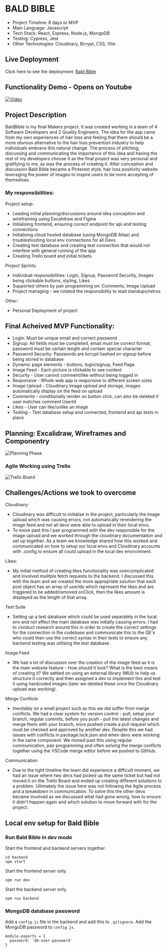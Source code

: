 # BALD BIBLE

- Project Timeline: 8 days to MVP
- Main Language: Javascript
- Tech Stack: React, Express, Node.js, MongoDB
- Testing: Cypress, Jest
- Other Technologies: Cloudinary, Bcrypt, CSS, Vite

## Live Deployment
Click here to see the deployment: [Bald Bible](https://baldbible-s8q0.onrender.com/)

## Functionality Demo - Opens on Youtube
[![Video](https://img.youtube.com/vi/RZVKPn00WF8/0.jpg)](https://www.youtube.com/watch?v=RZVKPn00WF8&t=61s)

## Project Description
BaldBible is my final Makers project. It was created working in a team of 4 Software Developers and 2 Quality Engineers. The idea for the app came from my own experiences of hair loss and feeling that there should be a more obvious alternative to the hair loss prevention industry to help individuals embrace this natural change. The process of pitching, discussing and communicating the importance of this idea and having the rest of my developers choose it as the final project was very personal and gratifying to me, as was the process of creating it. After conception and discussion Bald Bible became a Pinterest style, hair loss positivity website leveraging the power of images to inspire users to be more accepting of themselves.

### My responsibilities:
Project setup:
- Leading initial planning/discussions around idea conception and wireframing using Excalidraw and Figma
- Initialising frontend, ensuring correct endpoint for api and testing connections
- Initialising cloud hosted database (using MongoDB Atlas) and troubleshooting local env connections for all Devs
- Creating test database and creating test connection that would not interfere with general running of the app
- Creating Trello board and initial tickets

Project Sprints:
- Individual responsibilities: Login, Signup, Password Security, Images being clickable buttons, styling, Likes
- Supported others by pair programming on: Comments, Image Upload
- Project managing - we rotated the responsibility to lead standups/retros

Other:
- Personal Deployment of project

## Final Acheived MVP Functionality:
- Login: Must be unique email and correct password
- Signup: All fields must be completed, email must be correct format, password must be certain length and contain special character
- Password Security: Passwords are bcrypt hashed on signup before being stored in database
- Dynamic page elements - buttons, login/signup, Feed Page
- Image Feed - Each picture is clickable to see content
- Security - User cannot comment/like without being logged in
- Responsive - Whole web app is responsive to different screen sizes
- Image Upload - Cloudinary Image upload and storage, images automatically display on the feed on upload
- Comments - conditionally render on button click, can also be deleted if user matches comment UserId
- Likes - User can like/unlike an image
- Testing - Test database setup and connected, frontend and api tests in place

## Planning: Excalidraw, Wireframes and Componentry
![Planning Phase](https://res.cloudinary.com/dut4qf1bt/image/upload/v1708419913/Demo%20Videos/BaldBiblePlanning_j14kes.png "Planning Phase")

### Agile Working using Trello
![Trello Board](https://res.cloudinary.com/dut4qf1bt/image/upload/v1708420684/Demo%20Videos/BaldBibleTrello_ezvxtl.png "Trello Board")

## Challenges/Actions we took to overcome

Cloudinary:
- Cloudinary was difficult to initialise in the project, particularly the image upload which was causing errors, not automatically rerendering the image feed and not all devs were able to upload in their local envs.
- To move past this I pair programmed with the dev responsible for the image upload and we worked through the cloudinary documentation and set up together. As a team we knowledge shared how this worked and communicated on how to setup our local envs and Cloudinary accounts with .config to ensure all could upload in the local dev environment. 

Likes:
- My initial method of creating likes functionality was overcomplicated and involved mulitple fetch requests to the backend. I discussed this with the team and we created the more appropriate solution that each post object has an array of userIds which represent the likes and are triggered to be added/removed onClick, then the likes amount is displayed as the length of that array.

Test Suite
- Setting up a test database which could be used separately in the local env and not effect the main database was initially causing errors. I had to conduct research around this in order to create the correct settings for the connection in the codebase and communicate this to the QE's who could then use the correct syntax in their tests to ensure any backend testing was utilising the test database. 

Image Feed
- We had a lot of discussion over the creation of the image feed as it is the main website feature - How should it look? What is the best means of creating it? We settled on using an external library (MUI) to help us structure it correctly and then assigned a dev to implement this and test it using hardcoded images (later we deleted these once the Cloudinary upload was working). 

Merge Conflicts
- Inevitably on a small project such as this we did suffer from merge conflicts. We had a clear system for version control - pull, setup your branch, regular commits, before you push - pull the latest changes and merge them with your branch, once pushed create a pull request which must be checked and approved by another dev. Despite this we had issues with conflicts in package.lock.json and when devs were working in the same component. We moved past this using regular communication, pair programming and often solving the merge conflicts together using the VSCode merge editor before we pushed to GitHub.

Communication
- Due to the tight timeline the team did experience a difficult moment, we had an issue where two devs had picked up the same ticket but had not moved it on the Trello Board and ended up creating different solutions to a problem. Ultimately the issue here was not following the Agile process and a breakdown in communication. To solve this the other devs became involved as we discussed what had gone wrong, how to ensure it didn't happen again and which solution to move forward with for the project.
  
## Local env setup for Bald Bible
### Run Bald Bible in dev mode
Start the frontend and backend servers together.
```
cd backend
npm start
```
Start the frontend server only.
```
npm run dev
```
Start the backend server only.
```
npm run backend
```

### MongoDB database password
Add a `config.js` file in the backend and add this to `.gitignore`.
Add the MongoDB password to `config.js`.
```
module.exports = {
  password: 'db-user-password' 
} 
```
